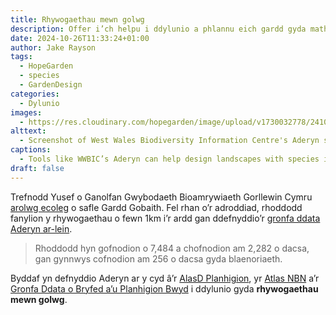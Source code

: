 ```yaml
---
title: Rhywogaethau mewn golwg
description: Offer i’ch helpu i ddylunio a phlannu eich gardd gyda mathau penodol mewn golwg
date: 2024-10-26T11:33:24+01:00
author: Jake Rayson 
tags: 
  - HopeGarden
  - species
  - GardenDesign
categories: 
  - Dylunio
images:
  - https://res.cloudinary.com/hopegarden/image/upload/v1730032778/241027-aderyn-wwbic-screenshot.webp
alttext: 
  - Screenshot of West Wales Biodiversity Information Centre's Aderyn species in my area service
captions: 
  - Tools like WWBIC’s Aderyn can help design landscapes with species in mind
draft: false
---
```


Trefnodd Yusef o Ganolfan Gwybodaeth Bioamrywiaeth Gorllewin Cymru [arolwg ecoleg](https://hopegarden.uk/species/) o safle Gardd Gobaith. Fel rhan o’r adroddiad, rhoddodd fanylion y rhywogaethau o fewn 1km i’r ardd gan ddefnyddio’r [gronfa ddata Aderyn ar-lein](https://aderyn.lercwales.org.uk/public/search/results?latlng=&gridref=SA43+2TH+).

> Rhoddodd hyn gofnodion o 7,484 a chofnodion am 2,282 o dacsa, gan gynnwys cofnodion am 256 o dacsa gyda blaenoriaeth.

Byddaf yn defnyddio Aderyn ar y cyd â’r [AlasD Planhigion](https://plantatlas2020.org/), yr [Atlas NBN](https://nbnatlas.org/) a’r [Gronfa Ddata o Bryfed a’u Planhigion Bwyd](https://www.brc.ac.uk/dbif/hosts.aspx) i ddylunio gyda **rhywogaethau mewn golwg**.

